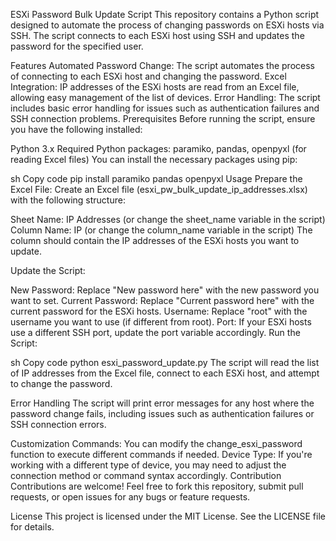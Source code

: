 ESXi Password Bulk Update Script
This repository contains a Python script designed to automate the process of changing passwords on ESXi hosts via SSH. The script connects to each ESXi host using SSH and updates the password for the specified user.

Features
Automated Password Change: The script automates the process of connecting to each ESXi host and changing the password.
Excel Integration: IP addresses of the ESXi hosts are read from an Excel file, allowing easy management of the list of devices.
Error Handling: The script includes basic error handling for issues such as authentication failures and SSH connection problems.
Prerequisites
Before running the script, ensure you have the following installed:

Python 3.x
Required Python packages: paramiko, pandas, openpyxl (for reading Excel files)
You can install the necessary packages using pip:

sh
Copy code
pip install paramiko pandas openpyxl
Usage
Prepare the Excel File: Create an Excel file (esxi_pw_bulk_update_ip_addresses.xlsx) with the following structure:

Sheet Name: IP Addresses (or change the sheet_name variable in the script)
Column Name: IP (or change the column_name variable in the script)
The column should contain the IP addresses of the ESXi hosts you want to update.

Update the Script:

New Password: Replace "New password here" with the new password you want to set.
Current Password: Replace "Current password here" with the current password for the ESXi hosts.
Username: Replace "root" with the username you want to use (if different from root).
Port: If your ESXi hosts use a different SSH port, update the port variable accordingly.
Run the Script:

sh
Copy code
python esxi_password_update.py
The script will read the list of IP addresses from the Excel file, connect to each ESXi host, and attempt to change the password.

Error Handling
The script will print error messages for any host where the password change fails, including issues such as authentication failures or SSH connection errors.

Customization
Commands: You can modify the change_esxi_password function to execute different commands if needed.
Device Type: If you're working with a different type of device, you may need to adjust the connection method or command syntax accordingly.
Contribution
Contributions are welcome! Feel free to fork this repository, submit pull requests, or open issues for any bugs or feature requests.

License
This project is licensed under the MIT License. See the LICENSE file for details.
